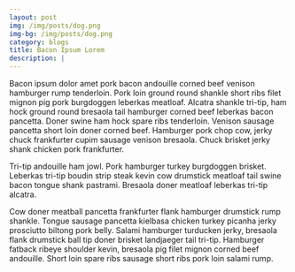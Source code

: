 ```yaml
---
layout: post
img: /img/posts/dog.png
img-bg: /img/posts/dog.png
category: blogs
title: Bacon Ipsum Lorem
description: |
---
```


Bacon ipsum dolor amet pork bacon andouille corned beef venison hamburger rump tenderloin. Pork loin ground round shankle short ribs filet mignon pig pork burgdoggen leberkas meatloaf. Alcatra shankle tri-tip, ham hock ground round bresaola tail hamburger corned beef leberkas bacon pancetta. Doner swine ham hock spare ribs tenderloin. Venison sausage pancetta short loin doner corned beef. Hamburger pork chop cow, jerky chuck frankfurter cupim sausage venison bresaola. Chuck brisket jerky shank chicken pork frankfurter.

Tri-tip andouille ham jowl. Pork hamburger turkey burgdoggen brisket. Leberkas tri-tip boudin strip steak kevin cow drumstick meatloaf tail swine bacon tongue shank pastrami. Bresaola doner meatloaf leberkas tri-tip alcatra.

Cow doner meatball pancetta frankfurter flank hamburger drumstick rump shankle. Tongue sausage pancetta kielbasa chicken turkey picanha jerky prosciutto biltong pork belly. Salami hamburger turducken jerky, bresaola flank drumstick ball tip doner brisket landjaeger tail tri-tip. Hamburger fatback ribeye shoulder kevin, bresaola pig filet mignon corned beef andouille. Short loin spare ribs sausage short ribs pork loin salami rump.
